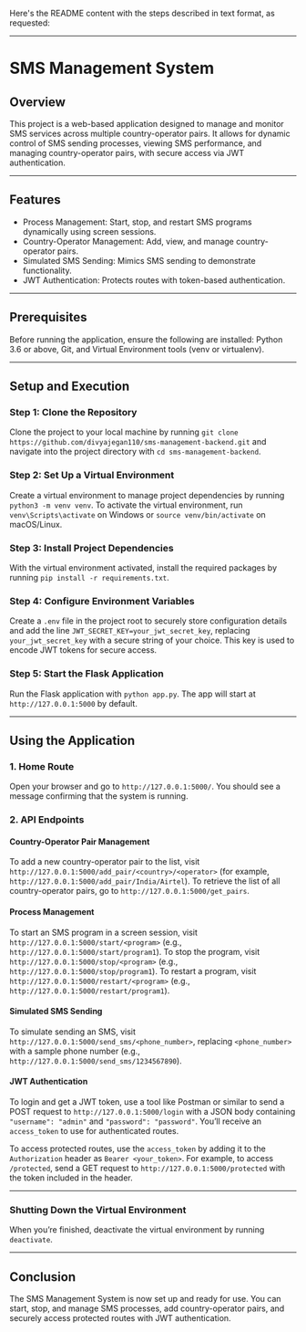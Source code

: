 Here's the README content with the steps described in text format, as requested:

---

# **SMS Management System**

## **Overview**
This project is a web-based application designed to manage and monitor SMS services across multiple country-operator pairs. It allows for dynamic control of SMS sending processes, viewing SMS performance, and managing country-operator pairs, with secure access via JWT authentication.

---

## **Features**
- Process Management: Start, stop, and restart SMS programs dynamically using screen sessions.
- Country-Operator Management: Add, view, and manage country-operator pairs.
- Simulated SMS Sending: Mimics SMS sending to demonstrate functionality.
- JWT Authentication: Protects routes with token-based authentication.

---

## **Prerequisites**

Before running the application, ensure the following are installed: Python 3.6 or above, Git, and Virtual Environment tools (venv or virtualenv).

---

## **Setup and Execution**

### **Step 1: Clone the Repository**
Clone the project to your local machine by running `git clone https://github.com/divyajegan110/sms-management-backend.git` and navigate into the project directory with `cd sms-management-backend`.

### **Step 2: Set Up a Virtual Environment**
Create a virtual environment to manage project dependencies by running `python3 -m venv venv`. To activate the virtual environment, run `venv\Scripts\activate` on Windows or `source venv/bin/activate` on macOS/Linux.

### **Step 3: Install Project Dependencies**
With the virtual environment activated, install the required packages by running `pip install -r requirements.txt`.

### **Step 4: Configure Environment Variables**
Create a `.env` file in the project root to securely store configuration details and add the line `JWT_SECRET_KEY=your_jwt_secret_key`, replacing `your_jwt_secret_key` with a secure string of your choice. This key is used to encode JWT tokens for secure access.

### **Step 5: Start the Flask Application**
Run the Flask application with `python app.py`. The app will start at `http://127.0.0.1:5000` by default.

---

## **Using the Application**

### **1. Home Route**
Open your browser and go to `http://127.0.0.1:5000/`. You should see a message confirming that the system is running.

### **2. API Endpoints**

#### **Country-Operator Pair Management**
To add a new country-operator pair to the list, visit `http://127.0.0.1:5000/add_pair/<country>/<operator>` (for example, `http://127.0.0.1:5000/add_pair/India/Airtel`). To retrieve the list of all country-operator pairs, go to `http://127.0.0.1:5000/get_pairs`.

#### **Process Management**
To start an SMS program in a screen session, visit `http://127.0.0.1:5000/start/<program>` (e.g., `http://127.0.0.1:5000/start/program1`). To stop the program, visit `http://127.0.0.1:5000/stop/<program>` (e.g., `http://127.0.0.1:5000/stop/program1`). To restart a program, visit `http://127.0.0.1:5000/restart/<program>` (e.g., `http://127.0.0.1:5000/restart/program1`).

#### **Simulated SMS Sending**
To simulate sending an SMS, visit `http://127.0.0.1:5000/send_sms/<phone_number>`, replacing `<phone_number>` with a sample phone number (e.g., `http://127.0.0.1:5000/send_sms/1234567890`).

#### **JWT Authentication**
To login and get a JWT token, use a tool like Postman or similar to send a POST request to `http://127.0.0.1:5000/login` with a JSON body containing `"username": "admin"` and `"password": "password"`. You’ll receive an `access_token` to use for authenticated routes.

To access protected routes, use the `access_token` by adding it to the `Authorization` header as `Bearer <your_token>`. For example, to access `/protected`, send a GET request to `http://127.0.0.1:5000/protected` with the token included in the header.

---

### **Shutting Down the Virtual Environment**
When you’re finished, deactivate the virtual environment by running `deactivate`.

---

## **Conclusion**
The SMS Management System is now set up and ready for use. You can start, stop, and manage SMS processes, add country-operator pairs, and securely access protected routes with JWT authentication.

